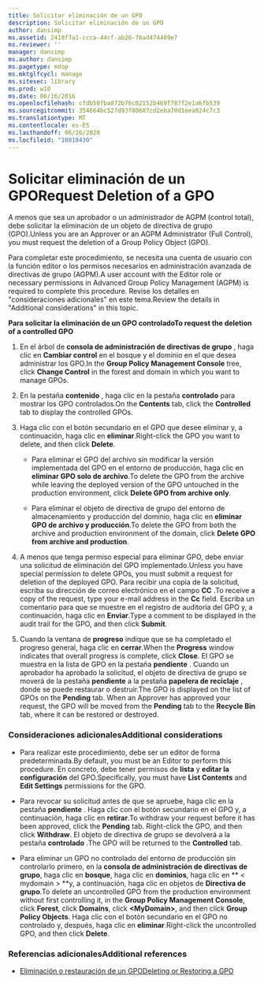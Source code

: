 ```yaml
---
title: Solicitar eliminación de un GPO
description: Solicitar eliminación de un GPO
author: dansimp
ms.assetid: 2410f7a1-ccca-44cf-ab26-76ad474409e7
ms.reviewer: ''
manager: dansimp
ms.author: dansimp
ms.pagetype: mdop
ms.mktglfcycl: manage
ms.sitesec: library
ms.prod: w10
ms.date: 06/16/2016
ms.openlocfilehash: cfdb50fba872b76c82152b469f787f2e1a6fb539
ms.sourcegitcommit: 354664bc527d93f80687cd2eba70d1eea024c7c3
ms.translationtype: MT
ms.contentlocale: es-ES
ms.lasthandoff: 06/26/2020
ms.locfileid: "10818430"
---
```

# <span data-ttu-id="c55cc-103">Solicitar eliminación de un GPO</span><span class="sxs-lookup"><span data-stu-id="c55cc-103">Request Deletion of a GPO</span></span>


<span data-ttu-id="c55cc-104">A menos que sea un aprobador o un administrador de AGPM (control total), debe solicitar la eliminación de un objeto de directiva de grupo (GPO).</span><span class="sxs-lookup"><span data-stu-id="c55cc-104">Unless you are an Approver or an AGPM Administrator (Full Control), you must request the deletion of a Group Policy Object (GPO).</span></span>

<span data-ttu-id="c55cc-105">Para completar este procedimiento, se necesita una cuenta de usuario con la función editor o los permisos necesarios en administración avanzada de directivas de grupo (AGPM).</span><span class="sxs-lookup"><span data-stu-id="c55cc-105">A user account with the Editor role or necessary permissions in Advanced Group Policy Management (AGPM) is required to complete this procedure.</span></span> <span data-ttu-id="c55cc-106">Revise los detalles en "consideraciones adicionales" en este tema.</span><span class="sxs-lookup"><span data-stu-id="c55cc-106">Review the details in "Additional considerations" in this topic.</span></span>

**<span data-ttu-id="c55cc-107">Para solicitar la eliminación de un GPO controlado</span><span class="sxs-lookup"><span data-stu-id="c55cc-107">To request the deletion of a controlled GPO</span></span>**

1.  <span data-ttu-id="c55cc-108">En el árbol de **consola de administración de directivas de grupo** , haga clic en **Cambiar control** en el bosque y el dominio en el que desea administrar los GPO.</span><span class="sxs-lookup"><span data-stu-id="c55cc-108">In the **Group Policy Management Console** tree, click **Change Control** in the forest and domain in which you want to manage GPOs.</span></span>

2.  <span data-ttu-id="c55cc-109">En la pestaña **contenido** , haga clic en la pestaña **controlado** para mostrar los GPO controlados.</span><span class="sxs-lookup"><span data-stu-id="c55cc-109">On the **Contents** tab, click the **Controlled** tab to display the controlled GPOs.</span></span>

3.  <span data-ttu-id="c55cc-110">Haga clic con el botón secundario en el GPO que desee eliminar y, a continuación, haga clic en **eliminar**.</span><span class="sxs-lookup"><span data-stu-id="c55cc-110">Right-click the GPO you want to delete, and then click **Delete**.</span></span>

    -   <span data-ttu-id="c55cc-111">Para eliminar el GPO del archivo sin modificar la versión implementada del GPO en el entorno de producción, haga clic en **eliminar GPO solo de archivo**.</span><span class="sxs-lookup"><span data-stu-id="c55cc-111">To delete the GPO from the archive while leaving the deployed version of the GPO untouched in the production environment, click **Delete GPO from archive only**.</span></span>

    -   <span data-ttu-id="c55cc-112">Para eliminar el objeto de directiva de grupo del entorno de almacenamiento y producción del dominio, haga clic en **eliminar GPO de archivo y producción**.</span><span class="sxs-lookup"><span data-stu-id="c55cc-112">To delete the GPO from both the archive and production environment of the domain, click **Delete GPO from archive and production**.</span></span>

4.  <span data-ttu-id="c55cc-113">A menos que tenga permiso especial para eliminar GPO, debe enviar una solicitud de eliminación del GPO implementado.</span><span class="sxs-lookup"><span data-stu-id="c55cc-113">Unless you have special permission to delete GPOs, you must submit a request for deletion of the deployed GPO.</span></span> <span data-ttu-id="c55cc-114">Para recibir una copia de la solicitud, escriba su dirección de correo electrónico en el campo **CC** .</span><span class="sxs-lookup"><span data-stu-id="c55cc-114">To receive a copy of the request, type your e-mail address in the **Cc** field.</span></span> <span data-ttu-id="c55cc-115">Escriba un comentario para que se muestre en el registro de auditoría del GPO y, a continuación, haga clic en **Enviar**.</span><span class="sxs-lookup"><span data-stu-id="c55cc-115">Type a comment to be displayed in the audit trail for the GPO, and then click **Submit**.</span></span>

5.  <span data-ttu-id="c55cc-116">Cuando la ventana de **progreso** indique que se ha completado el progreso general, haga clic en **cerrar**.</span><span class="sxs-lookup"><span data-stu-id="c55cc-116">When the **Progress** window indicates that overall progress is complete, click **Close**.</span></span> <span data-ttu-id="c55cc-117">El GPO se muestra en la lista de GPO en la pestaña **pendiente** . Cuando un aprobador ha aprobado la solicitud, el objeto de directiva de grupo se moverá de la pestaña **pendiente** a la pestaña **papelera de reciclaje** , donde se puede restaurar o destruir.</span><span class="sxs-lookup"><span data-stu-id="c55cc-117">The GPO is displayed on the list of GPOs on the **Pending** tab. When an Approver has approved your request, the GPO will be moved from the **Pending** tab to the **Recycle Bin** tab, where it can be restored or destroyed.</span></span>

### <span data-ttu-id="c55cc-118">Consideraciones adicionales</span><span class="sxs-lookup"><span data-stu-id="c55cc-118">Additional considerations</span></span>

-   <span data-ttu-id="c55cc-119">Para realizar este procedimiento, debe ser un editor de forma predeterminada.</span><span class="sxs-lookup"><span data-stu-id="c55cc-119">By default, you must be an Editor to perform this procedure.</span></span> <span data-ttu-id="c55cc-120">En concreto, debe tener permisos de **lista** y **editar la configuración** del GPO.</span><span class="sxs-lookup"><span data-stu-id="c55cc-120">Specifically, you must have **List Contents** and **Edit Settings** permissions for the GPO.</span></span>

-   <span data-ttu-id="c55cc-121">Para revocar su solicitud antes de que se apruebe, haga clic en la pestaña **pendiente** . Haga clic con el botón secundario en el GPO y, a continuación, haga clic en **retirar**.</span><span class="sxs-lookup"><span data-stu-id="c55cc-121">To withdraw your request before it has been approved, click the **Pending** tab. Right-click the GPO, and then click **Withdraw**.</span></span> <span data-ttu-id="c55cc-122">El objeto de directiva de grupo se devolverá a la pestaña **controlado** .</span><span class="sxs-lookup"><span data-stu-id="c55cc-122">The GPO will be returned to the **Controlled** tab.</span></span>

-   <span data-ttu-id="c55cc-123">Para eliminar un GPO no controlado del entorno de producción sin controlarlo primero, en la **consola de administración de directivas de grupo**, haga clic en **bosque**, haga clic en **dominios**, haga clic en \*\* &lt; mydomain &gt; \*\*y, a continuación, haga clic en objetos de **Directiva de grupo**.</span><span class="sxs-lookup"><span data-stu-id="c55cc-123">To delete an uncontrolled GPO from the production environment without first controlling it, in the **Group Policy Management Console**, click **Forest**, click **Domains**, click **&lt;MyDomain&gt;**, and then click **Group Policy Objects**.</span></span> <span data-ttu-id="c55cc-124">Haga clic con el botón secundario en el GPO no controlado y, después, haga clic en **eliminar**.</span><span class="sxs-lookup"><span data-stu-id="c55cc-124">Right-click the uncontrolled GPO, and then click **Delete**.</span></span>

### <span data-ttu-id="c55cc-125">Referencias adicionales</span><span class="sxs-lookup"><span data-stu-id="c55cc-125">Additional references</span></span>

-   [<span data-ttu-id="c55cc-126">Eliminación o restauración de un GPO</span><span class="sxs-lookup"><span data-stu-id="c55cc-126">Deleting or Restoring a GPO</span></span>](deleting-or-restoring-a-gpo-agpm40.md)

 

 





